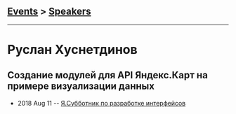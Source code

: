 ## [Events](../README.md) > [Speakers](../speakers.md)
---

# Руслан Хуснетдинов

## Создание модулей для API Яндекс.Карт на примере визуализации данных
- 2018 Aug 11 -- [Я.Субботник по разработке интерфейсов](https://events.yandex.ru/lib/talks/6178/)    
